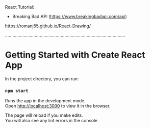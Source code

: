 React Tutorial:

- Breaking Bad API (https://www.breakingbadapi.com/api)

https://romanj55.github.io/React-Drawing/

.................................................................................................

# Getting Started with Create React App

In the project directory, you can run:

### `npm start`

Runs the app in the development mode.\
Open [http://localhost:3000](http://localhost:3000) to view it in the browser.

The page will reload if you make edits.\
You will also see any lint errors in the console.
